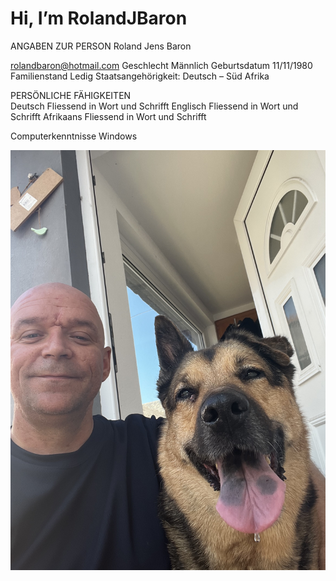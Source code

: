 # Hi, I’m RolandJBaron

ANGABEN ZUR PERSON Roland Jens Baron

rolandbaron@hotmail.com 
Geschlecht Männlich
Geburtsdatum 11/11/1980
Familienstand Ledig
Staatsangehörigkeit: Deutsch – Süd Afrika
	
PERSÖNLICHE FÄHIGKEITEN	 
Deutsch	Fliessend in Wort und Schrifft
Englisch Fliessend in Wort und Schrifft
Afrikaans Fliessend in Wort und Schrifft

Computerkenntnisse  Windows

![Me and sheila](IMG_1581.JPEG)
